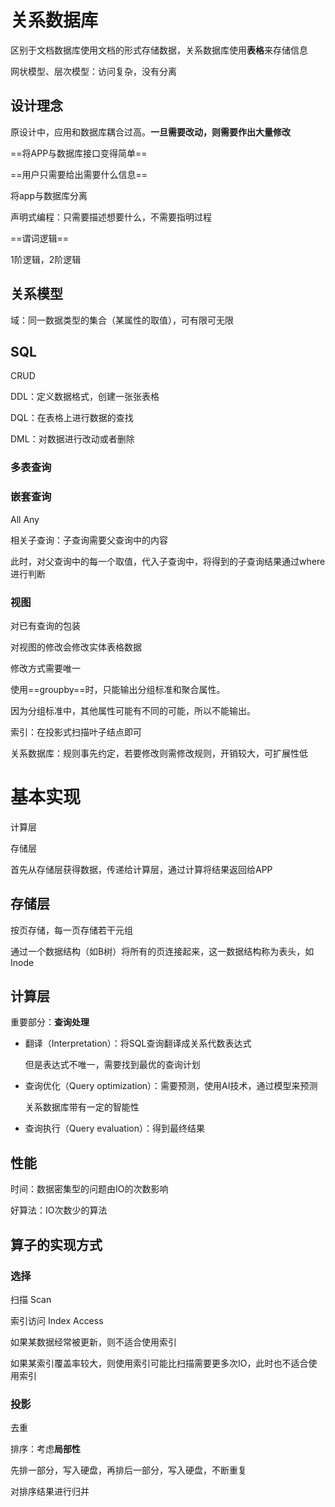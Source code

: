 # 关系数据库

区别于文档数据库使用文档的形式存储数据，关系数据库使用**表格**来存储信息



网状模型、层次模型：访问复杂，没有分离



## 设计理念

原设计中，应用和数据库耦合过高。**一旦需要改动，则需要作出大量修改**

==将APP与数据库接口变得简单==

==用户只需要给出需要什么信息==

将app与数据库分离



声明式编程：只需要描述想要什么，不需要指明过程

==谓词逻辑==

1阶逻辑，2阶逻辑



## 关系模型

域：同一数据类型的集合（某属性的取值），可有限可无限



## SQL



CRUD

DDL：定义数据格式，创建一张张表格

DQL：在表格上进行数据的查找

DML：对数据进行改动或者删除



### 多表查询

### 嵌套查询

All Any

相关子查询：子查询需要父查询中的内容

此时，对父查询中的每一个取值，代入子查询中，将得到的子查询结果通过where进行判断



### 视图

对已有查询的包装

对视图的修改会修改实体表格数据

修改方式需要唯一



使用==groupby==时，只能输出分组标准和聚合属性。

因为分组标准中，其他属性可能有不同的可能，所以不能输出。



索引：在投影式扫描叶子结点即可



关系数据库：规则事先约定，若要修改则需修改规则，开销较大，可扩展性低



# 基本实现

计算层

存储层

首先从存储层获得数据，传递给计算层，通过计算将结果返回给APP



## 存储层

按页存储，每一页存储若干元组

通过一个数据结构（如B树）将所有的页连接起来，这一数据结构称为表头，如Inode



## 计算层

重要部分：**查询处理**

- 翻译（Interpretation）：将SQL查询翻译成关系代数表达式

  但是表达式不唯一，需要找到最优的查询计划

- 查询优化（Query optimization）：需要预测，使用AI技术，通过模型来预测

  关系数据库带有一定的智能性

- 查询执行（Query evaluation）：得到最终结果



## 性能

时间：数据密集型的问题由IO的次数影响

好算法：IO次数少的算法



## 算子的实现方式



### 选择

扫描 Scan

索引访问 Index Access

如果某数据经常被更新，则不适合使用索引

如果某索引覆盖率较大，则使用索引可能比扫描需要更多次IO，此时也不适合使用索引



### 投影

去重

排序：考虑**局部性**

先排一部分，写入硬盘，再排后一部分，写入硬盘，不断重复

对排序结果进行归并

